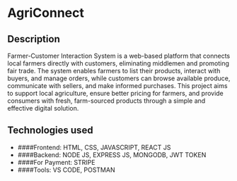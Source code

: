 # AgriConnect
## Description
Farmer-Customer Interaction System is a web-based platform that connects local farmers directly with customers, eliminating middlemen and promoting fair trade. The system enables farmers to list their products, interact with buyers, and manage orders, while customers can browse available produce, communicate with sellers, and make informed purchases. This project aims to support local agriculture, ensure better pricing for farmers, and provide consumers with fresh, farm-sourced products through a simple and effective digital solution.
## Technologies used
- ####Frontend: HTML, CSS, JAVASCRIPT, REACT JS
- ####Backend: NODE JS, EXPRESS JS, MONGODB, JWT TOKEN
- ####For Payment: STRIPE
- ####Tools: VS CODE, POSTMAN
